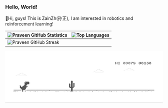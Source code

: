 ### Hello, World!
👋Hi, guys! This is ZainZh(孙正), I am interested in robotics and reinforcement learning!

| ![Praveen GitHub Statistics](https://github-readme-stats.vercel.app/api?username=ZainZh&show_icons=true) | ![Top Languages](https://github-readme-stats.vercel.app/api/top-langs/?username=ZainZh) |
| --- | --- |
| ![Praveen GitHub Streak](https://github-readme-streak-stats.herokuapp.com/?user=ZainZh) | |

![Dino](https://raw.githubusercontent.com/praveenscience/praveenscience/master/dino.gif)

<!--
**ZainZh/ZainZh** is a ✨ _special_ ✨ repository because its `README.md` (this file) appears on your GitHub profile.

Here are some ideas to get you started:

- 🔭 I’m currently working on ...
- 🌱 I’m currently learning ...
- 👯 I’m looking to collaborate on ...
- 🤔 I’m looking for help with ...
- 💬 Ask me about ...
- 📫 How to reach me: ...
- 😄 Pronouns: ...
- ⚡ Fun fact: ...
-->

